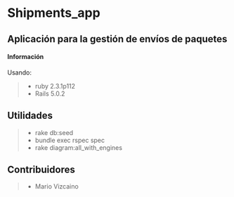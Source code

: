 Shipments_app
===================


Aplicación para la gestión de envíos de paquetes
----------


#### <i class="icon-file"></i> Información

Usando:


> - ruby 2.3.1p112
> - Rails 5.0.2


Utilidades
------------

> - rake db:seed
> - bundle exec rspec spec
> - rake diagram:all_with_engines



Contribuidores
-------------

> - Mario Vizcaino
